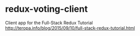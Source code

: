 # redux-voting-client

Client app for the Full-Stack Redux Tutorial http://teropa.info/blog/2015/09/10/full-stack-redux-tutorial.html